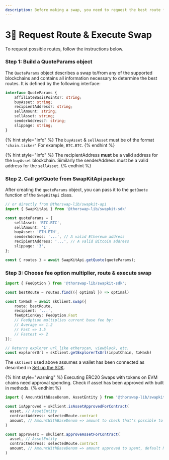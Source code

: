 ```yaml
---
description: Before making a swap, you need to request the best route from the SwapKit API.
---
```


# 3⃣ Request Route & Execute Swap

To request possible routes, follow the instructions below.

### Step 1: Build a QuoteParams object

The `QuoteParams` object describes a swap to/from any of the supported blockchains and contains all information necessary to determine the best routes. It is defined by the following interface:

```typescript
interface QuoteParams {
    affiliateBasisPoints?: string;
    buyAsset: string;
    recipientAddress?: string;
    sellAmount: string;
    sellAsset: string;
    senderAddress?: string;
    slippage: string;
}
```

{% hint style="info" %}
The `buyAsset` & `sellAsset` must be of the format `'chain.ticker'` For example, `BTC.BTC`.
{% endhint %}

{% hint style="info" %}
The recipientAddress **must** be a valid address for the `buyAsset` blockchain. Similarly the senderAddress must be a valid address for the `sellAsset`.
{% endhint %}

### Step 2. Call getQuote from SwapKitApi package

After creating the `quoteParams` object, you can pass it to the `getQuote` function of the `SwapKitApi` class.

```typescript
// or directly from @thorswap-lib/swapkit-api
import { SwapKitApi } from '@thorswap-lib/swapkit-sdk'

const quoteParams = {
    sellAsset: 'BTC.BTC',
    sellAmount: '1',
    buyAsset: 'ETH.ETH',
    senderAddress: '...', // A valid Ethereum address
    recipientAddress: '...', // A valid Bitcoin address
    slippage: '3',
};

const { routes } = await SwapKitApi.getQuote(quoteParams);
```

### Step 3: Choose fee option multiplier, route & execute swap

```typescript
import { FeeOption } from '@thorswap-lib/swapkit-sdk';

const bestRoute = routes.find(({ optimal }) => optimal)

const txHash = await skClient.swap({
    route: bestRoute,
    recipient: '...',
    feeOptionKey: FeeOption.Fast
    // FeeOption multiplies current base fee by:
    // Average => 1.2 
    // Fast => 1.5
    // Fastest => 2
});

// Returns explorer url like etherscan, viewblock, etc.
const explorerUrl = skClient.getExplorerTxUrl(inputChain, txHash)
```

The `skClient` used above assumes a wallet has been connected as described in [Set up the SDK](set-up-the-sdk.md).

{% hint style="warning" %}
Executing ERC20 Swaps with tokens on EVM chains need approval spending. Check if asset has been approved with built in methods.
{% endhint %}

```typescript
import { AmountWithBaseDenom, AssetEntity } from '@thorswap-lib/swapkit-sdk'

const isApproved = skClient.isAssetApprovedForContract(
  asset, // AssetEntity
  contractAddress: selectedRoute.contract
  amount, // AmountWithBaseDenom => amount to check that's possible to spent, default MaxInt256
)

const approveTx = skClient.approveAssetForContract(
  asset, // AssetEntity
  contractAddress: selectedRoute.contract
  amount, // AmountWithBaseDenom => amount approved to spent, default MaxInt256
)
```
